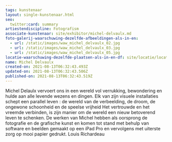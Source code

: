 ```yaml
---
tags: kunstenaar
layout: single-kunstenaar.html
seo:
  twitter:card: summary
artiestendiscipline: Fotografism
associate-kunstenaar: site/exhibitor/michel-delvaulx.md
foto-galerij-waarschuwing-dezelfde-afbeeldingen-als-in-en:
  - url: /static/images/waw_michel_delvaulx_02.jpg
  - url: /static/images/waw_michel_delvaulx_03.jpg
  - url: /static/images/waw_michel_delvaulx_05.jpg
locatie-waarschuwing-dezelfde-plaatsen-als-in-en-df: site/locatie/locatie-van-michel-delvaulx.md
name: Michel Delvaulx
created-on: 2021-08-13T06:32:43.493Z
updated-on: 2021-08-13T06:32:43.506Z
published-on: 2021-08-13T06:32:43.519Z
---
```

Michel Delaulx vervoert ons in een wereld vol verrukking, bewondering en hulde aan alle levende wezens en dingen.
Elk van zijn visuele installaties schept een parallel leven : de wereld van de verbeelding, de droom, de ongewone schoonheid
en de speelse vrijheid
Het vertrouwde en het vreemde verbinden, is zijn manier om de wereld een nieuw betoverend leven te schenken.
De werken van Michel hebben als oorsprong de fotografie en de grafische kunst en komen tot stand met behulp van software
en beelden gemaakt op een iPad Pro en vervolgens met uiterste zorg op mooi papier gedrukt.
Louis Richardeau